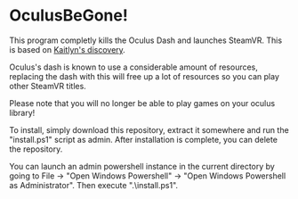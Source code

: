 # OculusBeGone!

This program completly kills the Oculus Dash and launches SteamVR. This is based on [Kaitlyn's discovery](https://github.com/ItsKaitlyn03/OculusKiller).

Oculus's dash is known to use a considerable amount of resources, replacing the dash with this will free up a lot of resources so you can play other SteamVR titles.

Please note that you will no longer be able to play games on your oculus library!

To install, simply download this repository, extract it somewhere and run the "install.ps1" script as admin. After installation is complete, you can delete the repository.

You can launch an admin powershell instance in the current directory by going to File -> "Open Windows Powershell" -> "Open Windows Powershell as Administrator". Then execute ".\install.ps1".
